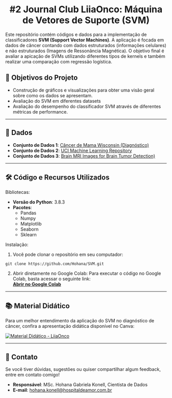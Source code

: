 ## <h1 align="center"> #2 Journal Club LiiaOnco: Máquina de Vetores de Suporte (SVM)</h1>

Este repositório contém códigos e dados para a implementação de classificadores **SVM (Support Vector Machines)**. 
A aplicação é focada em dados de câncer contando com dados estruturados (informações celulares) e não estruturados (Imagens de Ressonância Magnética).
O objetivo final é avaliar a apicação de SVMs utilizando diferentes tipos de kernels e também realizar uma comparação com regressão logística.

## 📌 Objetivos do Projeto

- Construção de gráficos e visualizações para obter uma visão geral sobre como os dados se apresentam.
- Avaliação do SVM em diferentes datasets
- Avaliação do desempenho do classificador SVM através de diferentes métricas de performance.
---
## 📂 Dados

- **Conjunto de Dados 1**: [Câncer de Mama Wisconsin (Diagnóstico)](https://www.kaggle.com/datasets/uciml/breast-cancer-wisconsin-data)
- **Conjunto de Dados 2**: [UCI Machine Learning Repository](https://github.com/pranavtumkur/Predicting-Cancer-using-Support-Vector-Machines/tree/master)
- **Conjunto de Dados 3**: [Brain MRI Images for Brain Tumor Detection)](https://www.kaggle.com/code/brendonim/brain-mri-tumor-detection-using-svm/input)
---
## 🛠️ Código e Recursos Utilizados

Bibliotecas:
- **Versão do Python**: 3.8.3
- **Pacotes**:
  - Pandas
  - Numpy
  - Matplotlib
  - Seaborn
  - Sklearn

Instalação:
1. Você pode clonar o repositório em seu computador:
```
git clone https://github.com/Hohana/SVM.git
```
2. Abrir diretamente no Google Colab:
Para executar o código no Google Colab, basta acessar o seguinte link:  
[**Abrir no Google Colab**](https://colab.research.google.com/drive/1O6Ek08PLIMdZZhagxQVmxdUEL8piCAxh?usp=sharing)
---
## 📚 **Material Didático**

Para um melhor entendimento da aplicação do SVM no diagnóstico de câncer, confira a apresentação didática disponível no Canva: 

[![Material Didático - LiiaOnco](https://camo.githubusercontent.com/b33cc3e1cd2ab321366232df2d58de96284f7b552582495bfbd8241f2e32dbed/68747470733a2f2f696d672e736869656c64732e696f2f62616467652f43616e76612d41627269725f4d6174657269616c2d626c75653f7374796c653d666f722d7468652d6261646765266c6f676f3d63616e7661)](https://www.canva.com/design/DAGY1XCj81I/3hTPWOsqn22x5BhZqk3QZg/view?utm_content=DAGY1XCj81I&utm_campaign=designshare&utm_medium=link2&utm_source=uniquelinks&utlId=h23543aa77e)

---
## 💬 **Contato**

Se você tiver dúvidas, sugestões ou quiser compartilhar algum feedback, entre em contato comigo!

- **Responsável**: MSc. Hohana Gabriela Konell, Cientista de Dados
- **E-mail**: [hohana.konell@hospitaldeamor.com.br](mailto:hohana.konell@hospitaldeamor.com.br)



